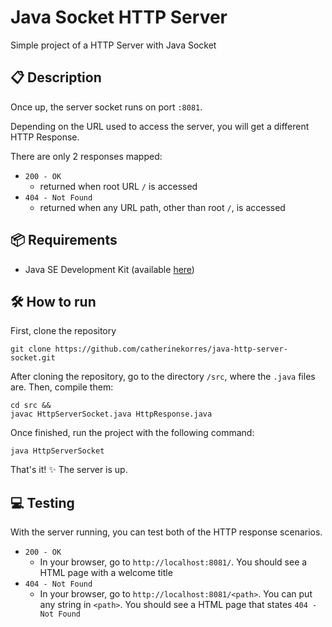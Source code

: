 # Java Socket HTTP Server 
Simple project of a HTTP Server with Java Socket

## 📋 Description
Once up, the server socket runs on port `:8081`.

Depending on the URL used to access the server, you will get a different HTTP Response.


There are only 2 responses mapped:
- `200 - OK`
  - returned when root URL `/` is accessed 
- `404 - Not Found`
  - returned when any URL path, other than root `/`, is accessed

## 📦 Requirements
- Java SE Development Kit (available <a href="https://www.oracle.com/java/technologies/downloads/#java11" target="_blank">here</a>)

## 🛠️ How to run
First, clone the repository 
```
git clone https://github.com/catherinekorres/java-http-server-socket.git
```
After cloning the repository, go to the directory `/src`, where the `.java` files
are. Then, compile them:
```
cd src && 
javac HttpServerSocket.java HttpResponse.java
```

Once finished, run the project with the following command:
```
java HttpServerSocket
```
That's it! ✨️ The server is up.

## 💻 Testing
With the server running, you can test both of the HTTP response scenarios.

- `200 - OK`
  - In your browser, go to `http://localhost:8081/`. 
  You should see a HTML page with a welcome title
- `404 - Not Found`
  - In your browser, go to `http://localhost:8081/<path>`. 
  You can put any string in `<path>`.
  You should see a HTML page that states `404 - Not Found`